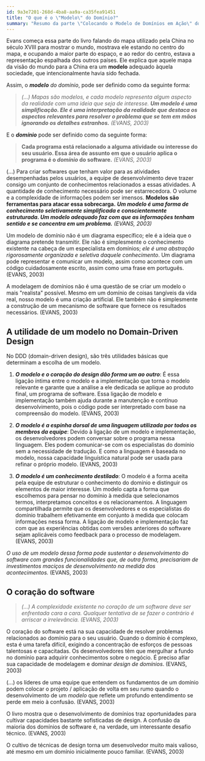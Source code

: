 ```yaml
---
id: 9a3e7201-268d-4ba8-aa9a-ca35fea91451
title: "O que é o \"Modelo\" do Domínio?"
summary: "Resumo da parte \"Colocando o Modelo de Domínios em Ação\" do livro azul"
---
```


Evans começa essa parte do livro falando do mapa utilizado pela China no século XVIII para mostrar o mundo, mostrava ele estando no centro do mapa, e ocupando a maior parte do espaço, e ao redor do centro, estava a representação espalhada dos outros países. Ele explica que aquele mapa da visão do mundo para a China era um **modelo** adequado àquela sociedade, que intencionalmente havia sido fechada.

Assim, o _**modelo** do domínio_, pode ser definido como da seguinte forma:

> _(…) Mapas são modelos, e cada modelo representa algum aspecto da realidade com uma ideia que seja de interesse. **Um modelo é uma simplificação. Ele é uma interpretação da realidade que destaca os aspectos relevantes para resolver o problema que se tem em mãos ignorando os detalhes estranhos.** (EVANS, 2003)_

E o _**domínio**_ pode ser definido como da seguinte forma: 

> **Cada programa está relacionado a alguma atividade ou interesse do seu usuário. Essa área de assunto em que o usuário aplica o programa é o _domínio_ do software.** _(EVANS, 2003)_

(...) Para criar softwares que tenham valor para as atividades desempenhadas pelos usuários, a equipe de desenvolvimento deve trazer consigo um conjunto de conhecimentos relacionados a essas atividades. A quantidade de conhecimento necessário pode ser estarrecedora. O volume e a complexidade de informações podem ser imensos. **Modelos são ferramentas para atacar essa sobrecarga.** _**Um modelo é uma forma de conhecimento seletivamente simplificada e conscientemente estruturada. Um modelo adequado faz com que as informações tenham sentido e se concentra em um problema.** (EVANS, 2003)_

Um modelo de domínio não é um diagrama específico; ele é a ideia que o diagrama pretende transmitir. Ele não é simplesmente o conhecimento existente na cabeça de um especialista em domínios; *ele é uma abstração rigorosamente organizada e seletiva daquele conhecimento*. Um diagrama pode representar e comunicar um modelo, assim como acontece com um código cuidadosamente escrito, assim como uma frase em português. (EVANS, 2003)

A modelagem de domínios não é uma questão de se criar um modelo o mais "realista" possível. Mesmo em um domínio de coisas tangíveis da vida real, nosso modelo é uma criação artificial. Ele também não é simplesmente a construção de um mecanismo de software que fornece os resultados necessários. (EVANS, 2003)

## A utilidade de um modelo no Domain-Driven Design

No DDD (domain-driven design), são três utilidades básicas que determinam a escolha de um modelo.

1.  _**O modelo e o coração do design dão forma um ao outro**_: É essa ligação íntima entre o modelo e a implementação que torna o modelo relevante e garante que a análise a ele dedicada se aplique ao produto final, um programa de software. Essa ligação de modelo e implementação também ajuda durante a manutenção e contínuo desenvolvimento, pois o código pode ser interpretado com base na compreensão do modelo. (EVANS, 2003)

2.  _**O modelo é a espinha dorsal de uma linguagem utilizada por todos os membros da equipe**_: Devido à ligação de um modelo e implementação, os desenvolvedores podem conversar sobre o programa nessa linguagem. Eles podem comunicar-se com os especialistas do domínio sem a necessidade de tradução. E como a linguagem é baseada no modelo, nossa capacidade linguística natural pode ser usada para refinar o próprio modelo. (EVANS, 2003)

3.  _**O modelo é um conhecimento destilado**_: O modelo é a forma aceita pela equipe de estruturar o conhecimento do domínio e distinguir os elementos de maior interesse. Um modelo capta a forma que escolhemos para pensar no domínio à medida que selecionamos termos, interpretamos conceitos e os relacionamentos. A linguagem compartilhada permite que os desenvolvedores e os especialistas do domínio trabalhem efetivamente em conjunto à medida que colocam informações nessa forma. A ligação de modelo e implementação faz com que as experiências obtidas com versões anteriores do software sejam aplicáveis como feedback para o processo de modelagem. (EVANS, 2003)

*O uso de um modelo dessa forma pode sustentar o desenvolvimento do software com grandes funcionalidades que, de outra forma, precisariam de investimentos maciços de desenvolvimento na medida dos acontecimentos.* (EVANS, 2003)

## O coração do software

> _(...) A complexidade existente no coração de um software deve ser enfrentada cara a cara. Qualquer tentativa de se fazer o contrário é arriscar a irrelevância. (EVANS, 2003)_

O coração do software está na sua capacidade de resolver problemas relacionados ao domínio para o seu usuário. Quando o domínio é complexo, esta é uma tarefa difícil, exigindo a concentração de esforços de pessoas talentosas e capacitadas. Os desenvolvedores têm que mergulhar a fundo no domínio para adquirir conhecimentos sobre o negócio. É preciso afiar sua capacidade de modelagem e dominar *design de domínios*. (EVANS, 2003)

(...) os líderes de uma equipe que entendem os fundamentos de um domínio podem colocar o projeto / aplicação de volta em seu rumo quando o desenvolvimento de um *modelo* que reflete um profundo entendimento se perde em meio à confusão. (EVANS, 2003)

O livro mostra que o desenvolvimento de domínios traz oportunidades para cultivar capacidades bastante sofisticadas de design. A confusão da maioria dos domínios de software é, na verdade, um interessante desafio técnico. (EVANS, 2003)

O cultivo de técnicas de design torna um desenvolvedor muito mais valioso, até mesmo em um domínio inicialmente pouco familiar. (EVANS, 2003)
